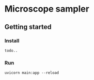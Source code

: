 # Microscope sampler





## Getting started

### Install
```
todo..
```

### Run
```shell
uvicorn main:app --reload
```